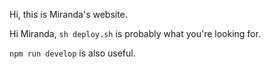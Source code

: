 Hi, this is Miranda's website.

Hi Miranda, `sh deploy.sh` is probably what you're looking for.

`npm run develop` is also useful.